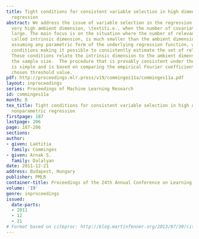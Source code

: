 ```yaml
---
title: Tight conditions for consistent variable selection in high dimensional nonparametric
  regression
abstract: We address the issue of variable selection in the regression model with
  very high ambient dimension, \textiti.e., when the number of covariates is very
  large. The main focus is on the situation where the number of relevant covariates,
  called intrinsic dimension, is much smaller than the ambient dimension. Without
  assuming any parametric form of the underlying regression function, we get tight
  conditions making it possible to consistently estimate the set of relevant variables.
  These conditions relate the intrinsic dimension to the ambient dimension and to
  the sample size.  The procedure that is provably consistent under these tight conditions
  is simple and is based on comparing the empirical Fourier coefficients with an appropriately
  chosen threshold value.
pdf: http://proceedings.mlr.press/v19/comminges11a/comminges11a.pdf
layout: inproceedings
series: Proceedings of Machine Learning Research
id: comminges11a
month: 0
tex_title: Tight conditions for consistent variable selection in high dimensional
  nonparametric regression
firstpage: 187
lastpage: 206
page: 187-206
sections: 
author:
- given: Laëtitia
  family: Comminges
- given: Arnak S.
  family: Dalalyan
date: 2011-12-21
address: Budapest, Hungary
publisher: PMLR
container-title: Proceedings of the 24th Annual Conference on Learning Theory
volume: '19'
genre: inproceedings
issued:
  date-parts:
  - 2011
  - 12
  - 21
# Format based on citeproc: http://blog.martinfenner.org/2013/07/30/citeproc-yaml-for-bibliographies/
---
```

